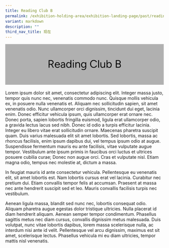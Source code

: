 ```yaml
---
title: Reading Club B
permalink: /exhibition-holding-area/exhibition-landing-page/past/reading-club-b/
variant: markdown
description: ""
third_nav_title: 现在
---
```

![](/images/Exhibition%20Mockup/Exhibition_ReadingClubB.jpg)

Lorem ipsum dolor sit amet, consectetur adipiscing elit. Integer massa justo, tempor quis nunc nec, venenatis commodo nunc. Quisque mollis vehicula ex, in posuere nulla venenatis et. Aliquam nec sollicitudin sapien, sit amet venenatis odio. Nunc ullamcorper orci dignissim, tincidunt dui eget, lacinia enim. Donec efficitur vehicula ipsum, quis ullamcorper erat ornare nec. Donec porta, sapien lobortis fringilla euismod, ligula erat ullamcorper odio, a gravida lectus lacus sed nibh. Donec id odio a turpis efficitur lacinia. Integer eu libero vitae erat sollicitudin ornare. Maecenas pharetra suscipit quam. Duis varius malesuada elit sit amet lobortis. Sed lobortis, massa ac rhoncus facilisis, enim ipsum dapibus dui, vel tempus ipsum odio at augue. Suspendisse fermentum mauris eu ante facilisis, vitae vulputate augue tempor. Vestibulum ante ipsum primis in faucibus orci luctus et ultrices posuere cubilia curae; Donec non augue orci. Cras et vulputate nisl. Etiam magna odio, tempus nec molestie at, dictum a massa.

In feugiat mauris id ante consectetur vehicula. Pellentesque eu venenatis elit, sit amet lobortis est. Nam lobortis cursus erat vel lacinia. Curabitur nec pretium dui. Etiam convallis tempor felis at accumsan. Praesent at massa nec ante hendrerit suscipit sed et leo. Mauris convallis facilisis turpis nec vestibulum.

Aenean ligula massa, blandit sed nunc nec, lobortis consequat odio. Aliquam pharetra augue egestas dolor tristique ultricies. Nulla placerat id diam hendrerit aliquam. Aenean semper tempor condimentum. Phasellus sagittis metus nec diam cursus, convallis dignissim metus malesuada. Duis volutpat, nunc vitae lobortis dapibus, lorem massa scelerisque nulla, ac interdum nisi ante id velit. Pellentesque vel arcu dignissim, maximus est sit amet, scelerisque lectus. Phasellus vehicula mi eu diam ultricies, tempor mattis nisl venenatis.